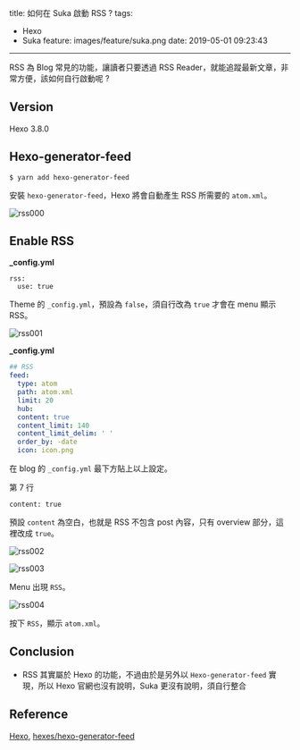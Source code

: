 title: 如何在 Suka 啟動 RSS ?
tags:
  - Hexo
  - Suka
feature: images/feature/suka.png
date: 2019-05-01 09:23:43
---
RSS 為 Blog 常見的功能，讓讀者只要透過 RSS Reader，就能追蹤最新文章，非常方便，該如何自行啟動呢 ?

<!-- more -->

## Version

Hexo 3.8.0

## Hexo-generator-feed

```
$ yarn add hexo-generator-feed
```

安裝 `hexo-generator-feed`，Hexo 將會自動產生 RSS 所需要的 `atom.xml`。

![rss000](/images/suka/rss/rss000.png)

## Enable RSS

**_config.yml**

```ymal
rss:
  use: true
```

Theme 的 `_config.yml`，預設為 `false`，須自行改為 `true` 才會在 menu 顯示 RSS。

![rss001](/images/suka/rss/rss001.png)

**_config.yml**

```yaml
## RSS
feed:
  type: atom
  path: atom.xml
  limit: 20
  hub:
  content: true
  content_limit: 140
  content_limit_delim: ' '
  order_by: -date
  icon: icon.png
```

在 blog 的 `_config.yml` 最下方貼上以上設定。

第 7 行

```
content: true
```
預設 `content` 為空白，也就是 RSS 不包含 post 內容，只有 overview 部分，這裡改成 `true`。

![rss002](/images/suka/rss/rss002.png)

![rss003](/images/suka/rss/rss003.png)

Menu 出現 `RSS`。

![rss004](/images/suka/rss/rss004.png)

按下 `RSS`，顯示 `atom.xml`。

## Conclusion

* RSS 其實屬於 Hexo 的功能，不過由於是另外以 `Hexo-generator-feed` 實現，所以 Hexo 官網也沒有說明，Suka  更沒有說明，須自行整合

## Reference

[Hexo](https://github.com/hexojs), [hexes/hexo-generator-feed](https://github.com/hexojs/hexo-generator-feed)